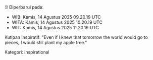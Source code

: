 ⏰ Diperbarui pada:
- WIB: Kamis, 14 Agustus 2025 09.20.19 UTC
- WITA: Kamis, 14 Agustus 2025 10.20.19 UTC
- WIT: Kamis, 14 Agustus 2025 11.20.19 UTC

Kutipan Inspiratif:
"Even if I knew that tomorrow the world would go to pieces, I would still plant my apple tree."


Kategori: inspirational

